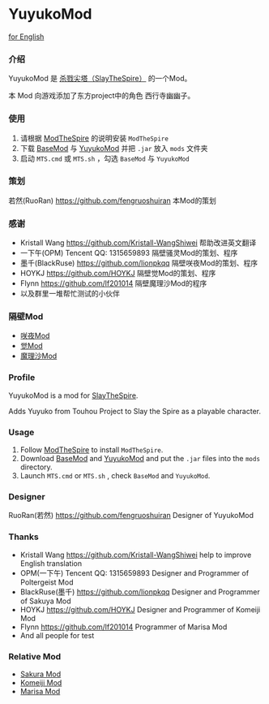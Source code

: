 # YuyukoMod

[for English](#profile)

### 介绍

YuyukoMod 是 [杀戮尖塔（SlayTheSpire）](https://store.steampowered.com/app/646570/Slay_the_Spire/) 的一个Mod。

本 Mod 向游戏添加了东方project中的角色 西行寺幽幽子。

### 使用

1. 请根据 [ModTheSpire](https://github.com/kiooeht/ModTheSpire#usage) 的说明安装 `ModTheSpire`
2. 下载 [BaseMod](https://github.com/daviscook477/BaseMod/releases) 与 [YuyukoMod](https://github.com/gogo81745/YuyukoMod/releases) 并把 `.jar` 放入 `mods` 文件夹
3. 启动 `MTS.cmd` 或 `MTS.sh` ，勾选 `BaseMod` 与 `YuyukoMod`

### 策划

若然(RuoRan) https://github.com/fengruoshuiran 本Mod的策划

### 感谢

- Kristall Wang https://github.com/Kristall-WangShiwei 帮助改进英文翻译
- 一下午(OPM) Tencent QQ: 1315659893 隔壁骚灵Mod的策划、程序
- 墨千(BlackRuse) https://github.com/lionpkqq 隔壁咲夜Mod的策划、程序
- HOYKJ https://github.com/HOYKJ 隔壁觉Mod的策划、程序
- Flynn https://github.com/lf201014 隔壁魔理沙Mod的程序
- 以及群里一堆帮忙测试的小伙伴

### 隔壁Mod

- [咲夜Mod](https://github.com/lionpkqq/StS-BlackRuseMod)
- [觉Mod](https://github.com/HOYKJ/TouhouMod)
- [魔理沙Mod](https://github.com/lf201014/STS_ThMod_MRS)

### Profile

YuyukoMod is a mod for [SlayTheSpire](https://store.steampowered.com/app/646570/Slay_the_Spire/).

Adds Yuyuko from Touhou Project to Slay the Spire as a playable character.

### Usage 

1. Follow [ModTheSpire](https://github.com/kiooeht/ModTheSpire#usage) to install `ModTheSpire`.
2. Download [BaseMod](https://github.com/daviscook477/BaseMod/releases) and [YuyukoMod](https://github.com/gogo81745/YuyukoMod/releases) and put the `.jar` files into the `mods` directory.
3. Launch `MTS.cmd` or `MTS.sh` , check `BaseMod` and `YuyukoMod`.

### Designer

RuoRan(若然) https://github.com/fengruoshuiran Designer of YuyukoMod

### Thanks

- Kristall Wang https://github.com/Kristall-WangShiwei help to improve English translation
- OPM(一下午) Tencent QQ: 1315659893 Designer and Programmer of Poltergeist Mod
- BlackRuse(墨千) https://github.com/lionpkqq Designer and Programmer of Sakuya Mod
- HOYKJ https://github.com/HOYKJ Designer and Programmer of Komeiji Mod
- Flynn https://github.com/lf201014 Programmer of Marisa Mod
- And all people for test

### Relative Mod

- [Sakura Mod](https://github.com/lionpkqq/StS-BlackRuseMod)
- [Komeiji Mod](https://github.com/HOYKJ/TouhouMod)
- [Marisa Mod](https://github.com/lf201014/STS_ThMod_MRS)
